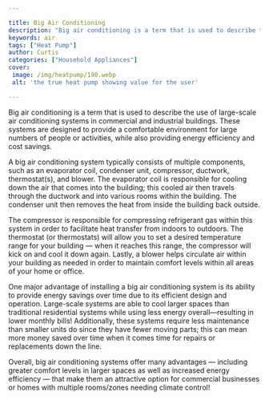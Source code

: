 ```yaml
---

title: Big Air Conditioning
description: "Big air conditioning is a term that is used to describe the use of large-scale air conditioning systems in commercial and industri...see more"
keywords: air
tags: ["Heat Pump"]
author: Curtis
categories: ["Household Appliances"]
cover: 
 image: /img/heatpump/190.webp
 alt: 'the true heat pump showing value for the user'

---
```


Big air conditioning is a term that is used to describe the use of large-scale air conditioning systems in commercial and industrial buildings. These systems are designed to provide a comfortable environment for large numbers of people or activities, while also providing energy efficiency and cost savings.

A big air conditioning system typically consists of multiple components, such as an evaporator coil, condenser unit, compressor, ductwork, thermostat(s), and blower. The evaporator coil is responsible for cooling down the air that comes into the building; this cooled air then travels through the ductwork and into various rooms within the building. The condenser unit then removes the heat from inside the building back outside. 

The compressor is responsible for compressing refrigerant gas within this system in order to facilitate heat transfer from indoors to outdoors. The thermostat (or thermostats) will allow you to set a desired temperature range for your building — when it reaches this range, the compressor will kick on and cool it down again. Lastly, a blower helps circulate air within your building as needed in order to maintain comfort levels within all areas of your home or office. 

One major advantage of installing a big air conditioning system is its ability to provide energy savings over time due to its efficient design and operation. Large-scale systems are able to cool larger spaces than traditional residential systems while using less energy overall—resulting in lower monthly bills! Additionally, these systems require less maintenance than smaller units do since they have fewer moving parts; this can mean more money saved over time when it comes time for repairs or replacements down the line. 

Overall, big air conditioning systems offer many advantages — including greater comfort levels in larger spaces as well as increased energy efficiency — that make them an attractive option for commercial businesses or homes with multiple rooms/zones needing climate control!
